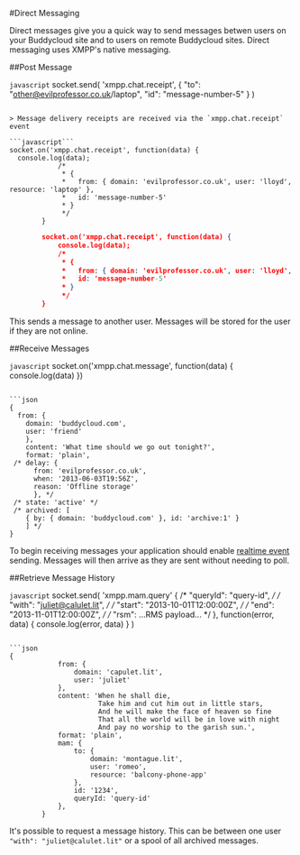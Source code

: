 #Direct Messaging

Direct messages give you a quick way to send messages betwen users on your Buddycloud site and to users on remote Buddycloud sites. Direct messaging uses XMPP's native messaging.
 
##Post Message

```javascript```
socket.send(
  'xmpp.chat.receipt',
      {
        "to": "other@evilprofessor.co.uk/laptop",
        "id": "message-number-5"
      }
  )
```

> Message delivery receipts are received via the `xmpp.chat.receipt` event

```javascript```
socket.on('xmpp.chat.receipt', function(data) {
  console.log(data);
            /*
             * {
             *   from: { domain: 'evilprofessor.co.uk', user: 'lloyd', resource: 'laptop' },
             *   id: 'message-number-5'
             * }
             */
        }
```

```json
        socket.on('xmpp.chat.receipt', function(data) {
            console.log(data);
            /*
             * {
             *   from: { domain: 'evilprofessor.co.uk', user: 'lloyd', resource: 'laptop' },
             *   id: 'message-number-5'
             * }
             */
        }
```

This sends a message to another user. Messages will be stored for the user if they are not online. 

##Receive Messages

```javascript```
socket.on('xmpp.chat.message', function(data) {
  console.log(data)
  })
```

```json
{
  from: {
    domain: 'buddycloud.com',
    user: 'friend'
    },
    content: 'What time should we go out tonight?',
    format: 'plain',
 /* delay: {
      from: 'evilprofessor.co.uk',
      when: '2013-06-03T19:56Z',
      reason: 'Offline storage'
      }, */
 /* state: 'active' */
 /* archived: [
    { by: { domain: 'buddycloud.com' }, id: 'archive:1' }
    ] */
}
```

To begin receiving messages your application should enable [realtime event](#realtime-events) sending. Messages will then arrive as they are sent without needing to poll.

##Retrieve Message History


```javascript```
socket.send(
            'xmpp.mam.query'
            {
             /* "queryId": "query-id", */
             /* "with": "juliet@calulet.lit", */
             /* "start": "2013-10-01T12:00:00Z", */
             /* "end": "2013-11-01T12:00:00Z", */
             /* "rsm": ...RMS payload... */
            },
            function(error, data) { console.log(error, data) }
        )
```

```json
{
            from: {
                domain: 'capulet.lit',
                user: 'juliet'
            },
            content: 'When he shall die,
                      Take him and cut him out in little stars,
                      And he will make the face of heaven so fine
                      That all the world will be in love with night
                      And pay no worship to the garish sun.',
            format: 'plain',
            mam: {
                to: {
                    domain: 'montague.lit',
                    user: 'romeo',
                    resource: 'balcony-phone-app'
                },
                id: '1234',
                queryId: 'query-id'
            },
        }  
```

It's possible to request a message history. This can be between one user `"with": "juliet@calulet.lit"` or a spool of all archived messages. 


       
